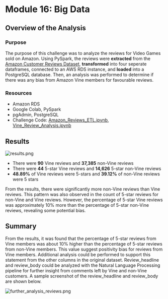 # Module 16: Big Data

## Overview of the Analysis

### Purpose
The purpose of this challenge was to analyze the reviews for Video Games sold on Amazon. Using PySpark, the reviews were **extracted** from the [Amazon Customer Reviews Dataset](https://s3.amazonaws.com/amazon-reviews-pds/tsv/index.txt), **transformed** into four seperate dataframes, connected to an AWS RDS instance, and **loaded** into a PostgreSQL database. Then, an analysis was performed to determine if there was any bias from Amazon Vine members for favourable reviews. 

### Resources
* Amazon RDS
* Google Colab, PySpark
* pgAdmin, PostgreSQL
* Challenge Code: [Amazon_Reviews_ETL.ipynb](https://github.com/daniel-sh-au/UofT_DataBC_Module16_Amazon_Vine_Analysis/blob/main/Amazon_Reviews_ETL.ipynb), [Vine_Review_Analysis.ipynb](https://github.com/daniel-sh-au/UofT_DataBC_Module16_Amazon_Vine_Analysis/blob/main/Vine_Review_Analysis.ipynb)

## Results
![results.png](https://github.com/daniel-sh-au/UofT_DataBC_Module16_Amazon_Vine_Analysis/blob/main/Resources/results.png)  
* There were **90** Vine reviews and **37,385** non-Vine reviews
* There were **44** 5-star Vine reviews and **14,626** 5-star non-Vine reviews
* **48.89%** of Vine reviews were 5-stars and **39.12%** of non-Vine reviews were 5 stars

From the results, there were significantly more non-Vine reviews than Vine reviews. This pattern was also observed in the count of 5-star reviews for non-Vine and Vine reviews. However, the percentage of 5-star Vine reviews was approximately 10% more than the percentage of 5-star non-Vine reviews, revealing some potential bias. 

## Summary
From the results, it was found that the percentage of 5-star reviews from Vine members was about 10% higher than the percentage of 5-star reviews from non-Vine members. This value suggest positivity bias for reviews from Vine members. Additional analysis could be performed to support this statement from the other columns in the original dataset. Review_headline and review_body could be analyzed with the Natural Language Processing pipeline for further insight from comments left by Vine and non-Vine customers. A sample screenshot of the review_headline and review_body are shown below. 

![further_analysis_reviews.png](https://github.com/daniel-sh-au/UofT_DataBC_Module16_Amazon_Vine_Analysis/blob/main/Resources/further_analysis_reviews.png)